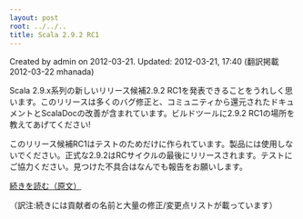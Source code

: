 ```yaml
---
layout: post
root: ../../..
title: Scala 2.9.2 RC1
---
```


Created by admin on 2012-03-21. Updated: 2012-03-21, 17:40 (翻訳掲載 2012-03-22 mhanada)

Scala 2.9.x系列の新しいリリース候補2.9.2 RC1を発表できることをうれしく思います。このリリースは多くのバグ修正と、コミュニティから還元されたドキュメントとScalaDocの改善が含まれています。ビルドツールに2.9.2 RC1の場所を教えてあげてください!

このリリース候補RC1はテストのためだけに作られています。製品には使用しないでください。正式な2.9.2はRCサイクルの最後にリリースされます。テストにご協力ください。見つけた不具合はなんでも報告をお願いします。

[続きを読む（原文）](http://www.scala-lang.org/node/12568)

（訳注:続きには貢献者の名前と大量の修正/変更点リストが載っています）
